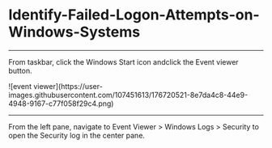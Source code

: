 # Identify-Failed-Logon-Attempts-on-Windows-Systems
<hr>
From taskbar, click the Windows Start icon andclick the Event viewer button. <p>
![event viewer](https://user-images.githubusercontent.com/107451613/176720521-8e7da4c8-44e9-4948-9167-c77f058f29c4.png)
<hr>
From the left pane, navigate to Event Viewer > Windows Logs > Security to open the Security log in the center pane. 
